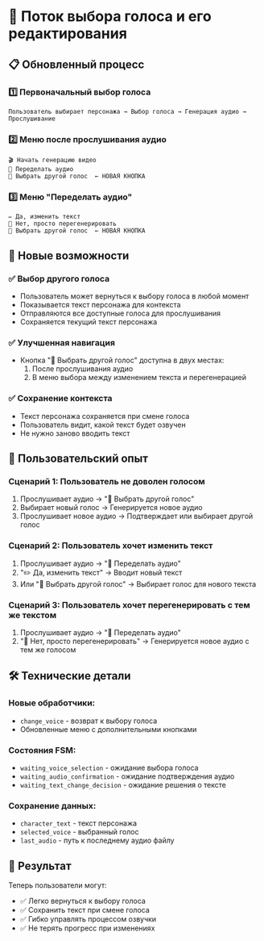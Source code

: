 # 🎤 Поток выбора голоса и его редактирования

## 📋 Обновленный процесс

### 1️⃣ **Первоначальный выбор голоса**
```
Пользователь выбирает персонажа → Выбор голоса → Генерация аудио → Прослушивание
```

### 2️⃣ **Меню после прослушивания аудио**
```
🎬 Начать генерацию видео
🔄 Переделать аудио
🎤 Выбрать другой голос  ← НОВАЯ КНОПКА
```

### 3️⃣ **Меню "Переделать аудио"**
```
✏️ Да, изменить текст
🔄 Нет, просто перегенерировать  
🎤 Выбрать другой голос  ← НОВАЯ КНОПКА
```

## 🔄 **Новые возможности**

### ✅ **Выбор другого голоса**
- Пользователь может вернуться к выбору голоса в любой момент
- Показывается текст персонажа для контекста
- Отправляются все доступные голоса для прослушивания
- Сохраняется текущий текст персонажа

### ✅ **Улучшенная навигация**
- Кнопка "🎤 Выбрать другой голос" доступна в двух местах:
  1. После прослушивания аудио
  2. В меню выбора между изменением текста и перегенерацией

### ✅ **Сохранение контекста**
- Текст персонажа сохраняется при смене голоса
- Пользователь видит, какой текст будет озвучен
- Не нужно заново вводить текст

## 🎯 **Пользовательский опыт**

### **Сценарий 1: Пользователь не доволен голосом**
1. Прослушивает аудио → "🎤 Выбрать другой голос"
2. Выбирает новый голос → Генерируется новое аудио
3. Прослушивает новое аудио → Подтверждает или выбирает другой голос

### **Сценарий 2: Пользователь хочет изменить текст**
1. Прослушивает аудио → "🔄 Переделать аудио"
2. "✏️ Да, изменить текст" → Вводит новый текст
3. Или "🎤 Выбрать другой голос" → Выбирает голос для нового текста

### **Сценарий 3: Пользователь хочет перегенерировать с тем же текстом**
1. Прослушивает аудио → "🔄 Переделать аудио"
2. "🔄 Нет, просто перегенерировать" → Генерируется новое аудио с тем же голосом

## 🛠️ **Технические детали**

### **Новые обработчики:**
- `change_voice` - возврат к выбору голоса
- Обновленные меню с дополнительными кнопками

### **Состояния FSM:**
- `waiting_voice_selection` - ожидание выбора голоса
- `waiting_audio_confirmation` - ожидание подтверждения аудио
- `waiting_text_change_decision` - ожидание решения о тексте

### **Сохранение данных:**
- `character_text` - текст персонажа
- `selected_voice` - выбранный голос
- `last_audio` - путь к последнему аудио файлу

## 🎉 **Результат**

Теперь пользователи могут:
- ✅ Легко вернуться к выбору голоса
- ✅ Сохранить текст при смене голоса  
- ✅ Гибко управлять процессом озвучки
- ✅ Не терять прогресс при изменениях
